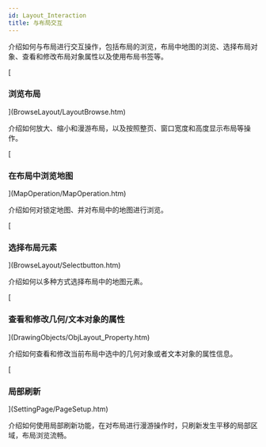 ```yaml
---
id: Layout_Interaction
title: 与布局交互
---
```

介绍如何与布局进行交互操作，包括布局的浏览，布局中地图的浏览、选择布局对象、查看和修改布局对象属性以及使用布局书签等。

[

### 浏览布局

](BrowseLayout/LayoutBrowse.htm)

介绍如何放大、缩小和漫游布局，以及按照整页、窗口宽度和高度显示布局等操作。

[

### 在布局中浏览地图

](MapOperation/MapOperation.htm)

介绍如何对锁定地图、并对布局中的地图进行浏览。

[

### 选择布局元素

](BrowseLayout/Selectbutton.htm)

介绍如何以多种方式选择布局中的地图元素。

[

### 查看和修改几何/文本对象的属性

](DrawingObjects/ObjLayout_Property.htm)

介绍如何查看和修改当前布局中选中的几何对象或者文本对象的属性信息。

[

### 局部刷新

](SettingPage/PageSetup.htm)

介绍如何使用局部刷新功能，在对布局进行漫游操作时，只刷新发生平移的局部区域，布局浏览流畅。




